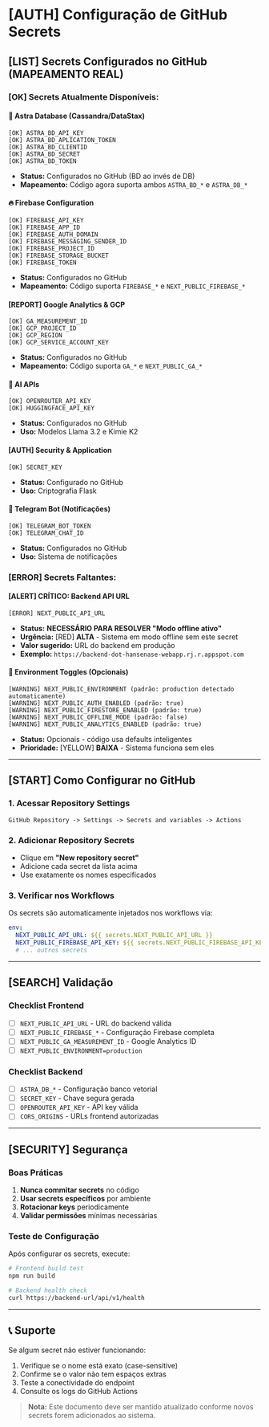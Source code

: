 # [AUTH] Configuração de GitHub Secrets

## [LIST] Secrets Configurados no GitHub (MAPEAMENTO REAL)

### [OK] **Secrets Atualmente Disponíveis:**

#### **🔑 Astra Database (Cassandra/DataStax)**
```
[OK] ASTRA_BD_API_KEY
[OK] ASTRA_BD_APLICATION_TOKEN  
[OK] ASTRA_BD_CLIENTID
[OK] ASTRA_BD_SECRET
[OK] ASTRA_BD_TOKEN
```
- **Status:** Configurados no GitHub (BD ao invés de DB)
- **Mapeamento:** Código agora suporta ambos `ASTRA_BD_*` e `ASTRA_DB_*`

#### **🔥 Firebase Configuration**
```
[OK] FIREBASE_API_KEY
[OK] FIREBASE_APP_ID  
[OK] FIREBASE_AUTH_DOMAIN
[OK] FIREBASE_MESSAGING_SENDER_ID
[OK] FIREBASE_PROJECT_ID
[OK] FIREBASE_STORAGE_BUCKET
[OK] FIREBASE_TOKEN
```
- **Status:** Configurados no GitHub
- **Mapeamento:** Código suporta `FIREBASE_*` e `NEXT_PUBLIC_FIREBASE_*`

#### **[REPORT] Google Analytics & GCP**
```
[OK] GA_MEASUREMENT_ID
[OK] GCP_PROJECT_ID
[OK] GCP_REGION
[OK] GCP_SERVICE_ACCOUNT_KEY
```
- **Status:** Configurados no GitHub
- **Mapeamento:** Código suporta `GA_*` e `NEXT_PUBLIC_GA_*`

#### **🤖 AI APIs**
```
[OK] OPENROUTER_API_KEY
[OK] HUGGINGFACE_API_KEY
```
- **Status:** Configurados no GitHub
- **Uso:** Modelos Llama 3.2 e Kimie K2

#### **[AUTH] Security & Application**
```
[OK] SECRET_KEY
```
- **Status:** Configurado no GitHub
- **Uso:** Criptografia Flask

#### **💬 Telegram Bot (Notificações)**
```
[OK] TELEGRAM_BOT_TOKEN
[OK] TELEGRAM_CHAT_ID
```
- **Status:** Configurados no GitHub
- **Uso:** Sistema de notificações

### [ERROR] **Secrets Faltantes:**

#### **[ALERT] CRÍTICO: Backend API URL**
```
[ERROR] NEXT_PUBLIC_API_URL
```
- **Status:** **NECESSÁRIO PARA RESOLVER "Modo offline ativo"**
- **Urgência:** [RED] **ALTA** - Sistema em modo offline sem este secret
- **Valor sugerido:** URL do backend em produção
- **Exemplo:** `https://backend-dot-hansenase-webapp.rj.r.appspot.com`

#### **🔄 Environment Toggles (Opcionais)**
```
[WARNING] NEXT_PUBLIC_ENVIRONMENT (padrão: production detectado automaticamente)
[WARNING] NEXT_PUBLIC_AUTH_ENABLED (padrão: true) 
[WARNING] NEXT_PUBLIC_FIRESTORE_ENABLED (padrão: true)
[WARNING] NEXT_PUBLIC_OFFLINE_MODE (padrão: false)
[WARNING] NEXT_PUBLIC_ANALYTICS_ENABLED (padrão: true)
```
- **Status:** Opcionais - código usa defaults inteligentes
- **Prioridade:** [YELLOW] **BAIXA** - Sistema funciona sem eles

---

## [START] **Como Configurar no GitHub**

### 1. **Acessar Repository Settings**
```
GitHub Repository -> Settings -> Secrets and variables -> Actions
```

### 2. **Adicionar Repository Secrets**
- Clique em **"New repository secret"**
- Adicione cada secret da lista acima
- Use exatamente os nomes especificados

### 3. **Verificar nos Workflows**
Os secrets são automaticamente injetados nos workflows via:
```yaml
env:
  NEXT_PUBLIC_API_URL: ${{ secrets.NEXT_PUBLIC_API_URL }}
  NEXT_PUBLIC_FIREBASE_API_KEY: ${{ secrets.NEXT_PUBLIC_FIREBASE_API_KEY }}
  # ... outros secrets
```

---

## [SEARCH] **Validação**

### **Checklist Frontend**
- [ ] `NEXT_PUBLIC_API_URL` - URL do backend válida
- [ ] `NEXT_PUBLIC_FIREBASE_*` - Configuração Firebase completa
- [ ] `NEXT_PUBLIC_GA_MEASUREMENT_ID` - Google Analytics ID
- [ ] `NEXT_PUBLIC_ENVIRONMENT=production`

### **Checklist Backend**
- [ ] `ASTRA_DB_*` - Configuração banco vetorial
- [ ] `SECRET_KEY` - Chave segura gerada
- [ ] `OPENROUTER_API_KEY` - API key válida
- [ ] `CORS_ORIGINS` - URLs frontend autorizadas

---

## [SECURITY] **Segurança**

### **Boas Práticas**
1. **Nunca commitar secrets** no código
2. **Usar secrets específicos** por ambiente
3. **Rotacionar keys** periodicamente
4. **Validar permissões** mínimas necessárias

### **Teste de Configuração**
Após configurar os secrets, execute:
```bash
# Frontend build test
npm run build

# Backend health check
curl https://backend-url/api/v1/health
```

---

## 📞 **Suporte**

Se algum secret não estiver funcionando:
1. Verifique se o nome está exato (case-sensitive)
2. Confirme se o valor não tem espaços extras
3. Teste a conectividade do endpoint
4. Consulte os logs do GitHub Actions

> **Nota:** Este documento deve ser mantido atualizado conforme novos secrets forem adicionados ao sistema.